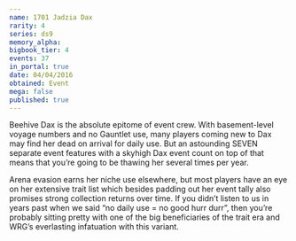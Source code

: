 ```yaml
---
name: 1701 Jadzia Dax
rarity: 4
series: ds9
memory_alpha:
bigbook_tier: 4
events: 37
in_portal: true
date: 04/04/2016
obtained: Event
mega: false
published: true
---
```


Beehive Dax is the absolute epitome of event crew. With basement-level voyage numbers and no Gauntlet use, many players coming new to Dax may find her dead on arrival for daily use. But an astounding SEVEN separate event features with a skyhigh Dax event count on top of that means that you’re going to be thawing her several times per year.

Arena evasion earns her niche use elsewhere, but most players have an eye on her extensive trait list which besides padding out her event tally also promises strong collection returns over time. If you didn’t listen to us in years past when we said “no daily use = no good hurr durr”, then you’re probably sitting pretty with one of the big beneficiaries of the trait era and WRG’s everlasting infatuation with this variant.
